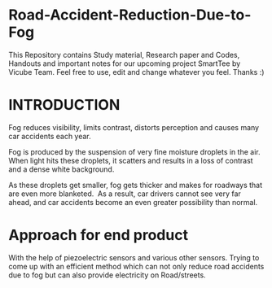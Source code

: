 # Road-Accident-Reduction-Due-to-Fog
This Repository contains Study material, Research paper and Codes, Handouts and important notes for our upcoming project SmartTee by Vicube Team. Feel free to use, edit and change whatever you feel. Thanks :)

# INTRODUCTION

Fog reduces visibility, limits contrast, distorts perception and causes many car accidents each year.

Fog is produced by the suspension of very fine moisture droplets in the air.  When light hits these droplets, it scatters and results in a loss of contrast and a dense white background.  

As these droplets get smaller, fog gets thicker and makes for roadways that are even more blanketed.  As a result, car drivers cannot see very far ahead, and car accidents become an even greater possibility than normal.


# Approach for end product

With the help of piezoelectric sensors and various other sensors. Trying to come up with an efficient method which can not only reduce road accidents due to fog but can also provide electricity on Road/streets.
